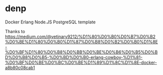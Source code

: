 # denp
Docker Erlang Node.JS PostgreSQL template

Thanks to https://medium.com/@vetinary9212/%D1%80%D0%B0%D0%B7%D0%B2%D0%BE%D1%80%D0%B0%D1%87%D0%B8%D0%B2%D0%B0%D1%8E-%D0%BF%D1%80%D0%B8%D0%BB%D0%BE%D0%B6%D0%B5%D0%BD%D0%B8%D0%B5-%D0%BD%D0%B0-erlang-cowboy-%D1%81-%D0%BF%D0%BE%D0%BC%D0%BE%D1%89%D1%8C%D1%8E-docker-a8b80c08cab1
